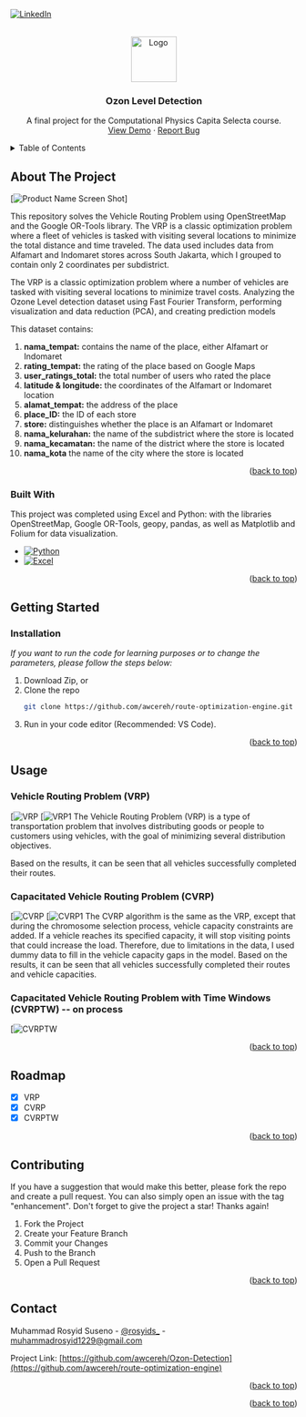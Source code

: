 <a name="readme-top"></a>



<!-- PROJECT SHIELDS -->
<!--
*** I'm using markdown "reference style" links for readability.
*** Reference links are enclosed in brackets [ ] instead of parentheses ( ).
*** See the bottom of this document for the declaration of the reference variables
*** for contributors-url, forks-url, etc. This is an optional, concise syntax you may use.
*** https://www.markdownguide.org/basic-syntax/#reference-style-links
-->
[![LinkedIn][linkedin-shield]][linkedin-url]



<!-- PROJECT LOGO -->
<br />
<div align="center">
  <a href="https://github.com/awcereh/route-optimization-engine">
    <img src="images/logo.jpg" alt="Logo" width="80" height="80">
  </a>

  <h3 align="center">Ozon Level Detection</h3>

  <p align="center">
    A final project for the Computational Physics Capita Selecta course.
    <br />
    <a href="https://github.com/awcereh/Ozon-Detection">View Demo</a>
    ·
    <a href="https://www.datascienceportfol.io/rosyids_">Report Bug</a>
  </p>
</div>



<!-- TABLE OF CONTENTS -->
<details>
  <summary>Table of Contents</summary>
  <ol>
    <li>
      <a href="#about-the-project">About The Project</a>
      <ul>
        <li><a href="#built-with">Built With</a></li>
      </ul>
    </li>
    <li>
      <a href="#getting-started">Getting Started</a>
      <ul>
        <li><a href="#installation">Installation</a></li>
      </ul>
    </li>
    <li><a href="#usage">Usage</a></li>
    <li><a href="#roadmap">Roadmap</a></li>
    <li><a href="#contributing">Contributing</a></li>
    <li><a href="#contact">Contact</a></li>
  </ol>
</details>



<!-- ABOUT THE PROJECT -->
## About The Project

[![Product Name Screen Shot][product-screenshot]]

This repository solves the Vehicle Routing Problem using OpenStreetMap and the Google OR-Tools library. The VRP is a classic optimization problem where a fleet of vehicles is tasked with visiting several locations to minimize the total distance and time traveled. The data used includes data from Alfamart and Indomaret stores across South Jakarta, which I grouped to contain only 2 coordinates per subdistrict.

The VRP is a classic optimization problem where a number of vehicles are tasked with visiting several locations to minimize travel costs.
Analyzing the Ozone Level detection dataset using Fast Fourier Transform, performing visualization and data reduction (PCA), and creating prediction models

This dataset contains:
   1. **nama_tempat:** contains the name of the place, either Alfamart or Indomaret
   2. **rating_tempat:** the rating of the place based on Google Maps
   3. **user_ratings_total:** the total number of users who rated the place
   4. **latitude & longitude:** the coordinates of the Alfamart or Indomaret location
   5. **alamat_tempat:** the address of the place
   6. **place_ID:** the ID of each store
   7. **store:** distinguishes whether the place is an Alfamart or Indomaret
   8. **nama_kelurahan:** the name of the subdistrict where the store is located
   9. **nama_kecamatan:** the name of the district where the store is located
   10. **nama_kota** the name of the city where the store is located

<p align="right">(<a href="#readme-top">back to top</a>)</p>



### Built With


This project was completed using Excel and Python: with the libraries OpenStreetMap, Google OR-Tools, geopy, pandas, as well as Matplotlib and Folium for data visualization.

* [![Python][Python.org]][Python-url]
* [![Excel][Excel.com]][Excel-url]

<p align="right">(<a href="#readme-top">back to top</a>)</p>

<!-- GETTING STARTED -->
## Getting Started

### Installation

_If you want to run the code for learning purposes or to change the parameters, please follow the steps below:_

1. Download Zip, or
2. Clone the repo
   ```sh
   git clone https://github.com/awcereh/route-optimization-engine.git
   ```
3. Run in your code editor (Recommended: VS Code).

<p align="right">(<a href="#readme-top">back to top</a>)</p>



<!-- USAGE EXAMPLES -->
## Usage

### Vehicle Routing Problem (VRP)
[![VRP][VRP-url] [![VRP1][VRP1-url]
The Vehicle Routing Problem (VRP) is a type of transportation problem that involves distributing goods or people to customers using vehicles, with the goal of minimizing several distribution objectives.

Based on the results, it can be seen that all vehicles successfully completed their routes.

### Capacitated Vehicle Routing Problem (CVRP)
[![CVRP][CVRP-url] [![CVRP1][CVRP1-url]
The CVRP algorithm is the same as the VRP, except that during the chromosome selection process, vehicle capacity constraints are added. If a vehicle reaches its specified capacity, it will stop visiting points that could increase the load. Therefore, due to limitations in the data, I used dummy data to fill in the vehicle capacity gaps in the model. Based on the results, it can be seen that all vehicles successfully completed their routes and vehicle capacities.

### Capacitated Vehicle Routing Problem with Time Windows (CVRPTW) -- on process
[![CVRPTW][CVRPTW-url]


<p align="right">(<a href="#readme-top">back to top</a>)</p>



<!-- ROADMAP -->
## Roadmap

- [x] VRP
- [x] CVRP
- [x] CVRPTW

<p align="right">(<a href="#readme-top">back to top</a>)</p>



<!-- CONTRIBUTING -->
## Contributing

If you have a suggestion that would make this better, please fork the repo and create a pull request. You can also simply open an issue with the tag "enhancement".
Don't forget to give the project a star! Thanks again!

1. Fork the Project
2. Create your Feature Branch
3. Commit your Changes
4. Push to the Branch
5. Open a Pull Request

<p align="right">(<a href="#readme-top">back to top</a>)</p>


<!-- CONTACT -->
## Contact

Muhammad Rosyid Suseno - [@rosyids_](https://instagram.com/rosyids_) - muhammadrosyid1229@gmail.com

Project Link: [https://github.com/awcereh/Ozon-Detection](https://github.com/awcereh/route-optimization-engine)

<p align="right">(<a href="#readme-top">back to top</a>)</p>


<p align="right">(<a href="#readme-top">back to top</a>)</p>



<!-- MARKDOWN LINKS & IMAGES -->
<!-- https://www.markdownguide.org/basic-syntax/#reference-style-links -->
[linkedin-shield]: https://img.shields.io/badge/-LinkedIn-black.svg?style=for-the-badge&logo=linkedin&colorB=555
[linkedin-url]: https://www.linkedin.com/in/mrosyids/
[product-screenshot]: images/The-Capacitated-Vehicle-Routing-Problem-CVRP.png
[Python.org]: https://img.shields.io/badge/Python-3776AB?style=for-the-badge&logo=python&logoColor=white
[Python-url]: https://www.python.org
[Excel.com]: https://img.shields.io/badge/Microsoft_Excel-217346?style=for-the-badge&logo=microsoft-excel&logoColor=white
[Excel-url]: https://www.microsoft.com/id-id/microsoft-365/excel

[VRP-url]: images/vrp.png
[VRP1-url]: images/vrp1.png
[CVRP-url]: images/cvrp.png
[CVRP1-url]: images/cvrp1.png
[CVRPTW-url]: images/cvrptw.jpg


